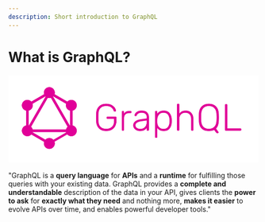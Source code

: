 ```yaml
---
description: Short introduction to GraphQL
---
```


# What is GraphQL?

![](../.gitbook/assets/image%20%287%29.png)

"GraphQL is a **query language** for **APIs** and a **runtime** for fulfilling those queries with your existing data. GraphQL provides a **complete and understandable** description of the data in your API, gives clients the **power to ask** for **exactly what they need** and nothing more, **makes it easier** to evolve APIs over time, and enables powerful developer tools."



